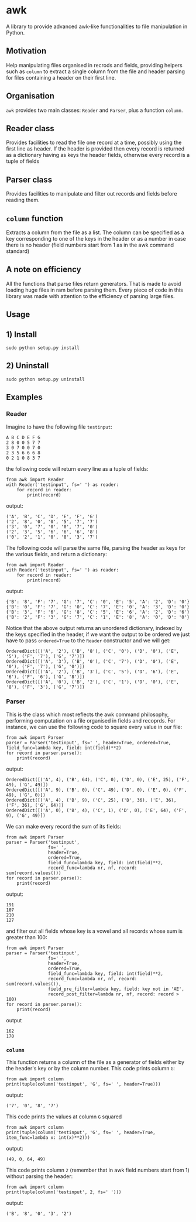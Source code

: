 awk
=====

A library to provide advanced awk-like functionalities to file manipulation in Python.

Motivation
-------------

Help manipulating files organised in recrods and fields, providing helpers such as `column` to extract a single column from the file and header parsing for files containing a header on their first line.


Organisation
------------

`awk` provides two main classes: `Reader` and `Parser`, plus a function `column`.

## Reader class
Provides facilities to read the file one record at a time, possibly using the first line as header. If the header is provided then every record is returned as a dictionary having as keys the header fields, otherwise every record is a tuple of fields

## Parser class
Provides facilities to manipulate and filter out records and fields before reading them.

## `column` function
Extracts a column from the file as a list. The column can be specified as a key corresponding to one of the keys in the header or as a number in case there is no header (field numbers start from 1 as in the awk command standard)

## A note on efficiency
All the functions that parse files return generators. That is made to avoid loading huge files in ram before parsing them. Every piece of code in this library was made with attention to the efficiency of parsing large files.


Usage
--------

## 1) Install

    sudo python setup.py install

## 2) Uninstall

    sudo python setup.py uninstall

## Examples

### Reader
Imagine to have the following file `testinput`:

	A B C D E F G
	2 8 0 0 5 7 7
	3 0 7 0 0 7 0
	2 3 5 6 6 6 8
	0 2 1 0 8 3 7

the following code will return every line as a tuple of fields:

	from awk import Reader
	with Reader('testinput', fs=' ') as reader:
        for record in reader:
            print(record)

output:

    ('A', 'B', 'C', 'D', 'E', 'F', 'G')
    ('2', '8', '0', '0', '5', '7', '7')
    ('3', '0', '7', '0', '0', '7', '0')
    ('2', '3', '5', '6', '6', '6', '8')
    ('0', '2', '1', '0', '8', '3', '7')
    
The following code will parse the same file, parsing the header as keys for the various fields, and return a dictionary:

	from awk import Reader
	with Reader('testinput', fs=' ') as reader:
        for record in reader:
            print(record)

output:

    {'B': '8', 'F': '7', 'G': '7', 'C': '0', 'E': '5', 'A': '2', 'D': '0'}
    {'B': '0', 'F': '7', 'G': '0', 'C': '7', 'E': '0', 'A': '3', 'D': '0'}
    {'B': '3', 'F': '6', 'G': '8', 'C': '5', 'E': '6', 'A': '2', 'D': '6'}
    {'B': '2', 'F': '3', 'G': '7', 'C': '1', 'E': '8', 'A': '0', 'D': '0'}

Notice that the above output returns an unordered dictionary, indexed by the keys specified in the header, if we want the output to be ordered we just have to pass `ordered=True` to the `Reader` constructor and we will get:

    OrderedDict([('A', '2'), ('B', '8'), ('C', '0'), ('D', '0'), ('E', '5'), ('F', '7'), ('G', '7')])
    OrderedDict([('A', '3'), ('B', '0'), ('C', '7'), ('D', '0'), ('E', '0'), ('F', '7'), ('G', '0')])
    OrderedDict([('A', '2'), ('B', '3'), ('C', '5'), ('D', '6'), ('E', '6'), ('F', '6'), ('G', '8')])
    OrderedDict([('A', '0'), ('B', '2'), ('C', '1'), ('D', '0'), ('E', '8'), ('F', '3'), ('G', '7')])


### Parser
This is the class which most reflects the awk command philosophy, performing computation on a file organised in fields and recoprds.
For instance, we can use the following code to square every value in our file:

    from awk import Parser
    parser = Parser('testinput', fs=' ', header=True, ordered=True, field_func=lambda key, field: int(field)**2)
    for record in parser.parse():
        print(record)

output:

    OrderedDict([('A', 4), ('B', 64), ('C', 0), ('D', 0), ('E', 25), ('F', 49), ('G', 49)])
    OrderedDict([('A', 9), ('B', 0), ('C', 49), ('D', 0), ('E', 0), ('F', 49), ('G', 0)])
    OrderedDict([('A', 4), ('B', 9), ('C', 25), ('D', 36), ('E', 36), ('F', 36), ('G', 64)])
    OrderedDict([('A', 0), ('B', 4), ('C', 1), ('D', 0), ('E', 64), ('F', 9), ('G', 49)])

We can make every record the sum of its fields:

    from awk import Parser
    parser = Parser('testinput',
                    fs=' ',
                    header=True,
                    ordered=True,
                    field_func=lambda key, field: int(field)**2,
                    record_func=lambda nr, nf, record: sum(record.values()))
    for record in parser.parse():
        print(record)

output:

    191
    107
    210
    127

and filter out all fields whose key is a vowel and all records whose sum is greater than 100:

    from awk import Parser
    parser = Parser('testinput',
                    fs=' ',
                    header=True,
                    ordered=True,
                    field_func=lambda key, field: int(field)**2,
                    record_func=lambda nr, nf, record: sum(record.values()),
                    field_pre_filter=lambda key, field: key not in 'AE',
                    record_post_filter=lambda nr, nf, record: record > 100)
    for record in parser.parse():
        print(record)

output

    162
    170

### `column`
This function returns a column of the file as a generator of fields either by the header's key or by the column number.
This code prints column `G`:

    from awk import column
    print(tuple(column('testinput', 'G', fs=' ', header=True)))

output:

    ('7', '0', '8', '7')

This code prints the values at column `G` squared

    from awk import column
    print(tuple(column('testinput', 'G', fs=' ', header=True, item_func=lambda x: int(x)**2)))

output:

    (49, 0, 64, 49)

This code prints column `2` (remember that in awk field numbers start from 1) without parsing the header:

    from awk import column
    print(tuple(column('testinput', 2, fs=' ')))

output:

    ('B', '8', '0', '3', '2')
